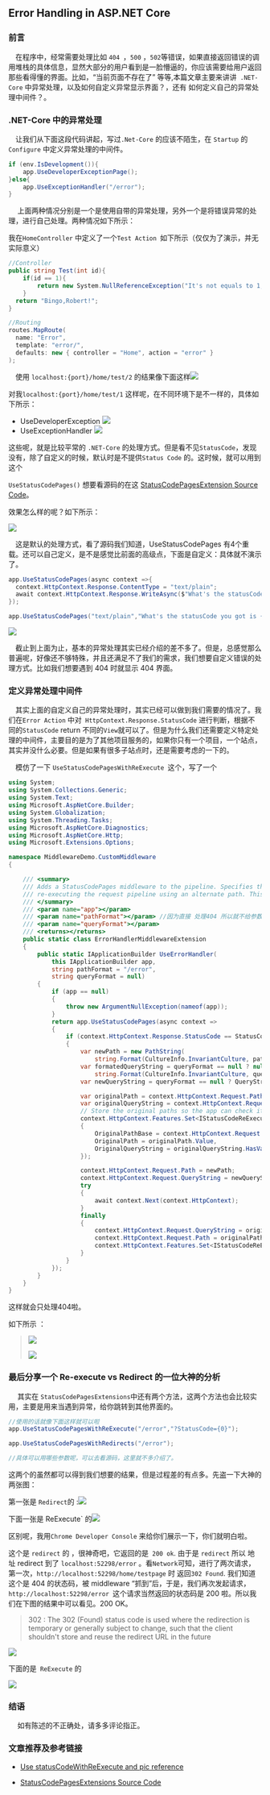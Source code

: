 ## Error Handling in ASP.NET Core



### 前言

&emsp;在程序中，经常需要处理比如 `404 `，`500` ，`502`等错误，如果直接返回错误的调用堆栈的具体信息，显然大部分的用户看到是一脸懵逼的，你应该需要给用户返回那些看得懂的界面。比如，“当前页面不存在了” 等等,本篇文章主要来讲讲` .NET-Core` 中异常处理，以及如何自定义异常显示界面？，还有 如何定义自己的异常处理中间件？。

### .NET-Core 中的异常处理

&emsp;让我们从下面这段代码讲起，写过`.Net-Core` 的应该不陌生，在 `Startup` 的 `Configure` 中定义异常处理的中间件。

```c#
if (env.IsDevelopment()){
	app.UseDeveloperExceptionPage();
}else{
	app.UseExceptionHandler("/error");
}
```

&emsp; 上面两种情况分别是一个是使用自带的异常处理，另外一个是将错误异常的处理，进行自己处理。两种情况如下所示：

我在`HomeController` 中定义了一个`Test Action `如下所示（仅仅为了演示，并无实际意义）

```c#
//Controller
public string Test(int id){
    if(id == 1){
        return new System.NullReferenceException("It's not equals to 1, robert!");
    }
  return "Bingo,Robert!";
}

//Routing
routes.MapRoute(
  name: "Error",
  template: "error/",
  defaults: new { controller = "Home", action = "error" }
);
```

&emsp;使用 `localhost:{port}/home/test/2` 的结果像下面这样![](https://ws4.sinaimg.cn/large/006tKfTcgy1fjfwejqk24j319m070q3z.jpg)

对我`localhost:{port}/home/test/1` 这样呢，在不同环境下是不一样的，具体如下所示：

* UseDeveloperException ![](https://ws4.sinaimg.cn/large/006tKfTcgy1fjfwh96ohcj319o17q7iq.jpg)
* UseExceptionHandler ![](https://ws2.sinaimg.cn/large/006tKfTcgy1fjfwhzksz5j319y05sjsr.jpg)



这些呢，就是比较平常的 `.NET-Core` 的处理方式。但是看不见`StatusCode`，发现没有，除了自定义的时候，默认时是不提供`Status Code` 的。这时候，就可以用到这个

`UseStatusCodePages()` 想要看源码的在这 [StatusCodePagesExtension Source Code](https://github.com/aspnet/Diagnostics/blob/dev/src/Microsoft.AspNetCore.Diagnostics/StatusCodePage/StatusCodePagesExtensions.cs)。

效果怎么样的呢？如下所示：

![](https://ws2.sinaimg.cn/large/006tKfTcgy1fjfwxstkq6j319u05uwgg.jpg)

&emsp;这是默认的处理方式，看了源码我们知道，UseStatusCodePages 有4个重载。还可以自己定义，是不是感觉比前面的高级点，下面是自定义：具体就不演示了。

```c#
app.UseStatusCodePages(async context =>{
  context.HttpContext.Response.ContentType = "text/plain";
  await context.HttpContext.Response.WriteAsync($"What's the statusCode you got is {context.HttpContext.Response.StatusCode}");
});

app.UseStatusCodePages("text/plain","What's the statusCode you got is {0}");
```

![](https://ws1.sinaimg.cn/large/006tKfTcgy1fjfxclqr85j319o04sabj.jpg)



&emsp;截止到上面为止，基本的异常处理其实已经介绍的差不多了。但是，总感觉那么普遍呢，好像还不够特殊，并且还满足不了我们的需求，我们想要自定义错误的处理方式。比如我们想要遇到 404 时就显示 404 界面。

### 定义异常处理中间件

&emsp;其实上面的自定义自己的异常处理时，其实已经可以做到我们需要的情况了。我们在`Error Action` 中对` HttpContext.Response.StatusCode` 进行判断，根据不同的`StatusCode`   return 不同的`View`就可以了。但是为什么我们还需要定义特定处理的中间件，主要目的是为了其他项目服务的，如果你只有一个项目，一个站点，其实并没什么必要。但是如果有很多子站点时，还是需要考虑的一下的。

&emsp;模仿了一下 `UseStatusCodePagesWithReExecute `这个，写了一个

```c#
using System;
using System.Collections.Generic;
using System.Text;
using Microsoft.AspNetCore.Builder;
using System.Globalization;
using System.Threading.Tasks;
using Microsoft.AspNetCore.Diagnostics;
using Microsoft.AspNetCore.Http;
using Microsoft.Extensions.Options;

namespace MiddlewareDemo.CustomMiddleware
{

    /// <summary>
    /// Adds a StatusCodePages middleware to the pipeline. Specifies that the response body should be generated by 
    /// re-executing the request pipeline using an alternate path. This path may contain a '{0}' placeholder of the status code.
    /// </summary>
    /// <param name="app"></param>
    /// <param name="pathFormat"></param> //因为直接 处理404 所以就不给参数啦。
    /// <param name="queryFormat"></param>
    /// <returns></returns>
    public static class ErrorHandlerMiddlewareExtension
    {
        public static IApplicationBuilder UseErrorHandler(
            this IApplicationBuilder app,
            string pathFormat = "/error",
            string queryFormat = null)
        {
            if (app == null)
            {
                throw new ArgumentNullException(nameof(app));
            }
            return app.UseStatusCodePages(async context =>
            {
                if (context.HttpContext.Response.StatusCode == StatusCodes.Status404NotFound)
                {
                    var newPath = new PathString(
                        string.Format(CultureInfo.InvariantCulture, pathFormat, context.HttpContext.Response.StatusCode));
                    var formatedQueryString = queryFormat == null ? null :
                        string.Format(CultureInfo.InvariantCulture, queryFormat, context.HttpContext.Response.StatusCode);
                    var newQueryString = queryFormat == null ? QueryString.Empty : new QueryString(formatedQueryString);

                    var originalPath = context.HttpContext.Request.Path;
                    var originalQueryString = context.HttpContext.Request.QueryString;
                    // Store the original paths so the app can check it.
                    context.HttpContext.Features.Set<IStatusCodeReExecuteFeature>(new StatusCodeReExecuteFeature()
                    {
                        OriginalPathBase = context.HttpContext.Request.PathBase.Value,
                        OriginalPath = originalPath.Value,
                        OriginalQueryString = originalQueryString.HasValue ? originalQueryString.Value : null,
                    });

                    context.HttpContext.Request.Path = newPath;
                    context.HttpContext.Request.QueryString = newQueryString;
                    try
                    {
                        await context.Next(context.HttpContext);
                    }
                    finally
                    {
                        context.HttpContext.Request.QueryString = originalQueryString;
                        context.HttpContext.Request.Path = originalPath;
                        context.HttpContext.Features.Set<IStatusCodeReExecuteFeature>(null);
                    }
                }
            });
        }
    }
}

```

这样就会只处理404啦。

如下所示 ：

> ![](https://ws2.sinaimg.cn/large/006tKfTcgy1fjfy8g4g5mj319s0r8tcp.jpg)
>
> ![](https://ws2.sinaimg.cn/large/006tKfTcgy1fjfy8pm2oaj319m0rggq0.jpg)



### 最后分享一个 Re-execute vs Redirect 的一位大神的分析

&emsp; 其实在 `StatusCodePagesExtensions`中还有两个方法，这两个方法也会比较实用，主要是用来当遇到异常，给你跳转到其他界面的。

```c#
//使用的话就像下面这样就可以啦
app.UseStatusCodePagesWithReExecute("/error","?StatusCode={0}");

app.UseStatusCodePagesWithRedirects("/error");

//具体可以用哪些参数呢，可以去看源码，这里就不多介绍了。
```

这两个的虽然都可以得到我们想要的结果，但是过程差的有点多。先盗一下大神的两张图：

第一张是 `Redirect`的 :![](https://ws4.sinaimg.cn/large/006tKfTcgy1fjfyfvaluwj30k10grq35.jpg)



下面一张是  ReExecute` 的![](https://ws1.sinaimg.cn/large/006tKfTcgy1fjfyg545mvj30xe0d8aah.jpg)



区别呢，我用`Chrome Developer Console` 来给你们展示一下，你们就明白啦。

这个是 `redirect` 的 ，很神奇吧，它返回的是` 200 ok`. 由于是 `redirect` 所以 地址 redirect 到了 `localhost:52298/error` 。看`Network`可知，进行了两次请求，第一次，`http://localhost:52298/home/testpage` 时 返回`302 Found`. 我们知道这个是 404 的状态码，被 middleware “抓到”后，于是，我们再次发起请求， `http://localhost:52298/error `这个请求当然返回的状态码是 200 啦。所以我们在下图的结果中可以看见。200 OK。

> 302 : The 302 (Found) status code is used where the redirection is temporary or generally subject to change, such that the client shouldn't store and reuse the redirect URL in the future

![](https://ws4.sinaimg.cn/large/006tKfTcgy1fjfymp71opj318a0zg1b1.jpg)



下面的是` ReExecute` 的

![](https://ws1.sinaimg.cn/large/006tKfTcgy1fjfypml0aij31cs0tsqba.jpg)



### 结语

&emsp; 如有陈述的不正确处，请多多评论指正。

### 文章推荐及参考链接

* [Use statusCodeWithReExecute and pic reference](https://andrewlock.net/re-execute-the-middleware-pipeline-with-the-statuscodepages-middleware-to-create-custom-error-pages/)

* [StatusCodePagesExtensions Source Code](https://github.com/aspnet/Diagnostics/blob/dev/src/Microsoft.AspNetCore.Diagnostics/StatusCodePage/StatusCodePagesExtensions.cs)

  ​